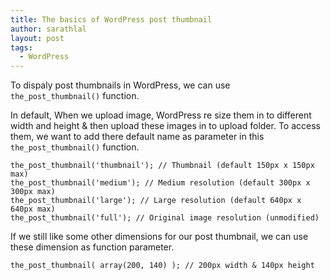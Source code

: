 ```yaml
---
title: The basics of WordPress post thumbnail
author: sarathlal
layout: post
tags:
  - WordPress
---
```

To dispaly post thumbnails in WordPress, we can use `the_post_thumbnail()` function.

In default, When we upload image, WordPress re size them in to different width and height & then upload these images in to upload folder. To access them, we want to add there default name as parameter in this `the_post_thumbnail()` function.

	the_post_thumbnail('thumbnail'); // Thumbnail (default 150px x 150px max)
	the_post_thumbnail('medium'); // Medium resolution (default 300px x 300px max)
	the_post_thumbnail('large'); // Large resolution (default 640px x 640px max)
	the_post_thumbnail('full'); // Original image resolution (unmodified)

If we still like some other dimensions for our post thumbnail, we can use these dimension as function parameter.

	the_post_thumbnail( array(200, 140) ); // 200px width & 140px height
